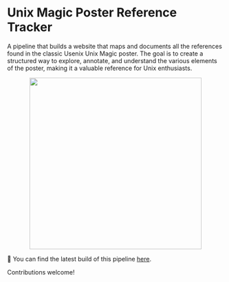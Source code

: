 # Unix Magic Poster Reference Tracker

A pipeline that builds a website that maps and documents all the references
found in the classic Usenix Unix Magic poster. The goal is to create a
structured way to explore, annotate, and understand the various elements of the
poster, making it a valuable reference for Unix enthusiasts.

<div align="center">
<img src="static/ump.png" width="400">
</div>

🔗 You can find the latest build of this pipeline [here](https://drio.github.io/unixmagic/).

Contributions welcome!
